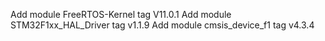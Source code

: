 Add module FreeRTOS-Kernel tag V11.0.1
Add module STM32F1xx_HAL_Driver tag v1.1.9
Add module cmsis_device_f1 tag v4.3.4
